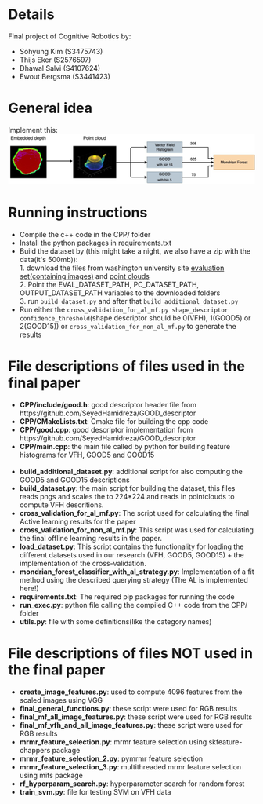 # Details
Final project of Cognitive Robotics by:
<ul>
  <li>Sohyung Kim (S3475743)</li>
  <li>Thijs Eker (S2576597)</li>
  <li>Dhawal Salvi (S4107624)</li>
  <li>Ewout Bergsma (S3441423)</li>
</ul>

# General idea
Implement this:
![Proposed pipeline](proposed_pipeline.jpg)

# Running instructions
<ul>
    <li>
        Compile the c++ code in the CPP/ folder
    </li>
    <li>
        Install the python packages in requirements.txt
    </li>
    <li>
        Build the dataset by (this might take a night, we also have a zip with the data(it's 500mb)):<br> 
        1. download the files from washington university site 
        <a href="https://rgbd-dataset.cs.washington.edu/dataset/rgbd-dataset_eval/">evaluation set(containing images)</a> and <a href="https://rgbd-dataset.cs.washington.edu/dataset/rgbd-dataset_pcd_ascii/">point clouds</a> <br>
        2. Point the EVAL_DATASET_PATH, PC_DATASET_PATH, OUTPUT_DATASET_PATH variables to the downloaded folders<br>
        3. run <code>build_dataset.py</code> and after that <code>build_additional_dataset.py</code>
    </li>
    <li>
        Run either the <code>cross_validation_for_al_mf.py shape_descriptor confidence_threshold</code>(shape descriptor
        should be 0(VFH), 1(GOOD5) or 2(GOOD15)) or <code>cross_validation_for_non_al_mf.py</code> to generate the results
    </li>
</ul>

# File descriptions of files used in the final paper
<ul>
  <li>
    <b>CPP/include/good.h</b>: good descriptor header file from https://github.com/SeyedHamidreza/GOOD_descriptor
  </li>
  <li>
    <b>CPP/CMakeLists.txt</b>: Cmake file for building the cpp code
  </li>
  <li>
    <b>CPP/good.cpp</b>: good descriptor implementation from https://github.com/SeyedHamidreza/GOOD_descriptor
  </li>
  <li>
    <b>CPP/main.cpp</b>: the main file called by python for building feature histograms for VFH, GOOD5 and GOOD15
  </li>
  <br>
  <li>
    <b>build_additional_dataset.py</b>: additional script for also computing the GOOD5 and GOOD15 descriptions
  </li>
  <li>
    <b>build_dataset.py</b>: the main script for building the dataset, this files reads pngs and scales the to 224*224 and reads in pointclouds to compute VFH descritions.
  </li>
  <li>
    <b>cross_validation_for_al_mf.py</b>: The script used for calculating the final Active learning results for the paper
  </li>
  <li>
    <b>cross_validation_for_non_al_mf.py</b>: This script was used for calculating the final offline learning results in the paper.
  </li>
  <li>
    <b>load_dataset.py</b>: This script contains the functionality for loading the different datasets used in our research (VFH, GOOD5, GOOD15)
    + the implementation of the cross-validation.
  </li>
  <li>
    <b>mondrian_forest_classifier_with_al_strategy.py</b>: Implementation of a fit method using the described querying strategy (The AL is implemented here!)
  </li>
  <li>
    <b>requirements.txt</b>: The required pip packages for running the code
  </li>
  <li>
    <b>run_exec.py</b>: python file calling the compiled C++ code from the CPP/ folder
  </li>
  <li>
    <b>utils.py</b>: file with some definitions(like the category names)
  </li>
</ul>

# File descriptions of files NOT used in the final paper
<ul>
  <li>
    <b>create_image_features.py</b>: used to compute 4096 features from the scaled images using VGG
  </li>
  <li>
    <b>final_general_functions.py</b>: these script were used for RGB results
  </li>
  <li>
    <b>final_mf_all_image_features.py</b>: these script were used for RGB results
  </li>
  <li>
    <b>final_mf_vfh_and_all_image_features.py</b>: these script were used for RGB results
  </li>
  <li>
    <b>mrmr_feature_selection.py</b>: mrmr feature selection using skfeature-chappers package
  </li>
  <li>
    <b>mrmr_feature_selection_2.py</b>: pymrmr feature selection
  </li>
  <li>
    <b>mrmr_feature_selection_3.py</b>: multithreaded mrmr feature selection using mifs package
  </li>
  <li>
    <b>rf_hyperparam_search.py</b>: hyperparameter search for random forest
  </li>
  <li>
    <b>train_svm.py</b>: file for testing SVM on VFH data
  </li>
</ul>
